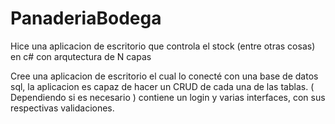 # PanaderiaBodega
Hice una aplicacion de escritorio que controla el stock (entre otras cosas) en c# con arqutectura de N capas

Cree una aplicacion de escritorio el cual lo conecté con una base de datos sql, la aplicacion es capaz de hacer un CRUD de cada una de las tablas. 
( Dependiendo si es necesario ) contiene un login y varias interfaces, con sus respectivas validaciones.
